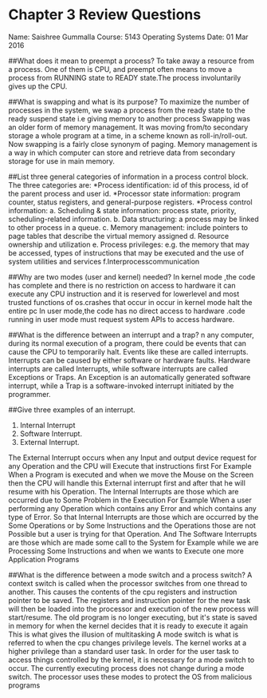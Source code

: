 # Chapter 3 Review Questions
Name: Saishree Gummalla
Course: 5143 Operating Systems
Date: 01 Mar 2016

##What does it mean to preempt a process?
To take away a resource from a process. One of them is CPU, and  preempt often means to move a process from RUNNING state to READY state.The process involuntarily gives up the CPU.

##What is swapping and what is its purpose?
To maximize the number of processes in the system, we swap a process from the ready state to the ready suspend state i.e giving memory to another process
Swapping was an older form of memory management. It was moving from/to secondary storage a whole program at a time, in a scheme known as roll-in/roll-out. Now swapping is a fairly close synonym of paging. 
  Memory management is a way in which computer can store and retrieve data from secondary storage for use in main memory.

##List three general categories of information in a process control block.
 The three categories are:
 *Process identification: id of this process, id of the parent process and user id.
 *Processor state information: program counter, status registers, and general-purpose registers.
 *Process control information: a. Scheduling & state information: process state, priority, scheduling-related information.
  b. Data structuring: a process may be linked to other process in a queue. 
  c. Memory management: include pointers to page tables that describe the virtual memory assigned 
  d. Resource ownership and utilization
  e. Process privileges: e.g. the memory that may be accessed, types of instructions that may be executed and the use of system utilities and services
  f.Interprocesscommunication

##Why are two modes (user and kernel) needed?
In kernel mode ,the code has complete and there is no restriction on access to hardware it can execute any CPU instruction and it is reserved for lowerlevel and most trusted functions of os.crashes that occur in occur in kernel mode halt the entire pc
In user mode,the code has no direct access to hardware .code running in user mode must request system APIs to access hardware.

##What is the difference between an interrupt and a trap?
n any computer, during its normal execution of a program, there could be events that can cause the CPU to temporarily halt. Events like these are called interrupts. Interrupts can be caused by either software or hardware faults. 
Hardware interrupts are called  Interrupts, while software interrupts are called Exceptions or Traps. An Exception is an automatically generated software interrupt, while a Trap is a software-invoked interrupt initiated by the programmer.

##Give three examples of an interrupt.
1)   Internal Interrupt
2)   Software Interrupt.
3)   External Interrupt.
 
The External Interrupt occurs when any Input and output device request for any Operation and the CPU will Execute that instructions first For Example When a Program is executed and when we move the Mouse on the Screen then the CPU will handle this External interrupt first and after that he will resume with his Operation.
The Internal Interrupts are those which are occurred due to Some Problem in the Execution For Example When a user performing any Operation which contains any Error and which contains any type of Error. So that Internal Interrupts are those which are occurred by the Some Operations or by Some Instructions and the Operations those are not Possible but a user is trying for that Operation. 
And The Software Interrupts are those which are made some call to the System for Example while we are Processing Some Instructions and when we wants to Execute one more Application Programs

##What is the difference between a mode switch and a process switch?
A context switch is  called when the processor switches from one thread to another. This causes the contents of the cpu registers and instruction pointer to be saved. The registers and instruction pointer for the new task will then be loaded into the processor and execution of the new process will start/resume. The old program is no longer executing, but it's state is saved in memory for when the kernel decides that it is ready to execute it again This is what gives the illusion of multitasking
A mode switch is what is referred to when the cpu changes privilege levels. The kernel works at a higher privilege than a standard user task. In order for the user task to access things controlled by the kernel, it is necessary for a mode switch to occur. The currently executing process does not change during a mode switch. The processor uses these modes to protect the OS from malicious programs


